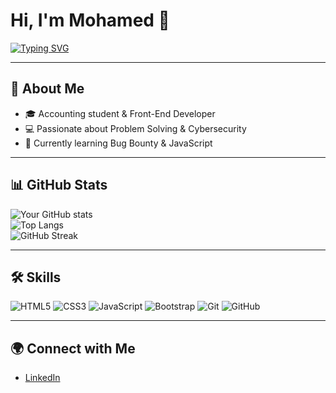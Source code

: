 # Hi, I'm Mohamed 👋  

[![Typing SVG](https://readme-typing-svg.herokuapp.com?size=24&duration=4000&color=F7DF1E&center=true&vCenter=true&lines=Front-End+Developer;Accounting+Student;Bug+Bounty+Learner)](https://git.io/typing-svg)

---

## 🚀 About Me
- 🎓 Accounting student & Front-End Developer  
- 💻 Passionate about Problem Solving & Cybersecurity  
- 🌱 Currently learning Bug Bounty & JavaScript  

---

## 📊 GitHub Stats
![Your GitHub stats](https://github-readme-stats.vercel.app/api?username=mohamed-abdelmoneim&show_icons=true&theme=radical)  
![Top Langs](https://github-readme-stats.vercel.app/api/top-langs/?username=mohamed-abdelmoneim&layout=compact&theme=radical)  
![GitHub Streak](https://github-readme-streak-stats.herokuapp.com/?user=mohamed-abdelmoneim&theme=radical)  

---

## 🛠 Skills
![HTML5](https://img.shields.io/badge/HTML5-E34F26?style=for-the-badge&logo=html5&logoColor=white)
![CSS3](https://img.shields.io/badge/CSS3-1572B6?style=for-the-badge&logo=css3&logoColor=white)
![JavaScript](https://img.shields.io/badge/JavaScript-323330?style=for-the-badge&logo=javascript&logoColor=F7DF1E)
![Bootstrap](https://img.shields.io/badge/Bootstrap-563D7C?style=for-the-badge&logo=bootstrap&logoColor=white)
![Git](https://img.shields.io/badge/Git-F05032?style=for-the-badge&logo=git&logoColor=white)
![GitHub](https://img.shields.io/badge/GitHub-100000?style=for-the-badge&logo=github&logoColor=white)

---

## 🌍 Connect with Me
- [LinkedIn](https://www.linkedin.com/in/mohamed-abdelmoneim-284854292/)  
